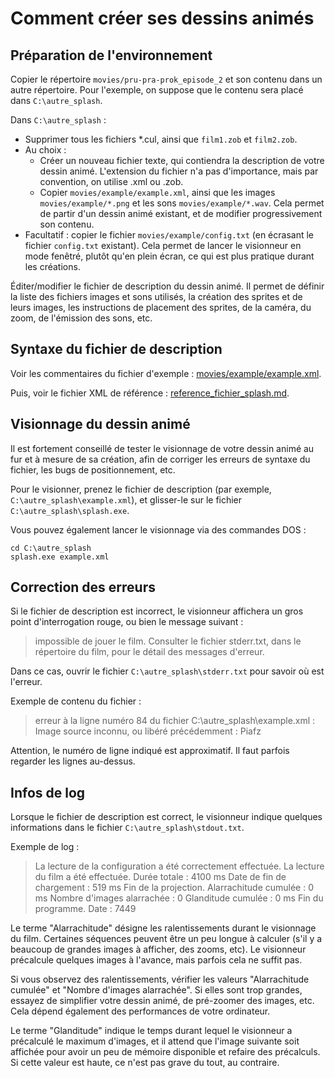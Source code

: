 # Comment créer ses dessins animés


## Préparation de l'environnement

Copier le répertoire `movies/pru-pra-prok_episode_2` et son contenu dans un autre répertoire. Pour l'exemple, on suppose que le contenu sera placé dans `C:\autre_splash`.

Dans `C:\autre_splash` :

 - Supprimer tous les fichiers *.cul, ainsi que `film1.zob` et `film2.zob`.
 - Au choix :
     + Créer un nouveau fichier texte, qui contiendra la description de votre dessin animé. L'extension du fichier n'a pas d'importance, mais par convention, on utilise .xml ou .zob.
     + Copier `movies/example/example.xml`, ainsi que les images `movies/example/*.png` et les sons `movies/example/*.wav`. Cela permet de partir d'un dessin animé existant, et de modifier progressivement son contenu.
 - Facultatif : copier le fichier `movies/example/config.txt` (en écrasant le fichier `config.txt` existant). Cela permet de lancer le visionneur en mode fenêtré, plutôt qu'en plein écran, ce qui est plus pratique durant les créations.

Éditer/modifier le fichier de description du dessin animé. Il permet de définir la liste des fichiers images et sons utilisés, la création des sprites et de leurs images, les instructions de placement des sprites, de la caméra, du zoom, de l'émission des sons, etc.


## Syntaxe du fichier de description

Voir les commentaires du fichier d'exemple : [movies/example/example.xml](movies/example/example.xml).

Puis, voir le fichier XML de référence : [reference_fichier_splash.md](reference_fichier_splash.md).


## Visionnage du dessin animé

Il est fortement conseillé de tester le visionnage de votre dessin animé au fur et à mesure de sa création, afin de corriger les erreurs de syntaxe du fichier, les bugs de positionnement, etc.

Pour le visionner, prenez le fichier de description (par exemple, `C:\autre_splash\example.xml`), et glisser-le sur le fichier `C:\autre_splash\splash.exe`.

Vous pouvez également lancer le visionnage via des commandes DOS :

    cd C:\autre_splash
    splash.exe example.xml


## Correction des erreurs

Si le fichier de description est incorrect, le visionneur affichera un gros point d'interrogation rouge, ou bien le message suivant :

> impossible de jouer le film.
> Consulter le fichier stderr.txt,
> dans le répertoire du film,
> pour le détail des messages d'erreur.

Dans ce cas, ouvrir le fichier `C:\autre_splash\stderr.txt` pour savoir où est l'erreur.

Exemple de contenu du fichier :

> erreur à la ligne numéro 84 du fichier C:\autre_splash\example.xml :
> Image source inconnu, ou libéré précédemment : Piafz

Attention, le numéro de ligne indiqué est approximatif. Il faut parfois regarder les lignes au-dessus.


## Infos de log

Lorsque le fichier de description est correct, le visionneur indique quelques informations dans le fichier `C:\autre_splash\stdout.txt`.

Exemple de log :

> La lecture de la configuration a été correctement effectuée.
> La lecture du film a été effectuée. Durée totale : 4100 ms
> Date de fin de chargement : 519 ms
> Fin de la projection.
> Alarrachitude cumulée : 0 ms
> Nombre d'images alarrachée : 0
> Glanditude cumulée : 0 ms
> Fin du programme. Date : 7449

Le terme "Alarrachitude" désigne les ralentissements durant le visionnage du film. Certaines séquences peuvent être un peu longue à calculer (s'il y a beaucoup de grandes images à afficher, des zooms, etc). Le visionneur précalcule quelques images à l'avance, mais parfois cela ne suffit pas.

Si vous observez des ralentissements, vérifier les valeurs "Alarrachitude cumulée" et "Nombre d'images alarrachée". Si elles sont trop grandes, essayez de simplifier votre dessin animé, de pré-zoomer des images, etc. Cela dépend également des performances de votre ordinateur.

Le terme "Glanditude" indique le temps durant lequel le visionneur a précalculé le maximum d'images, et il attend que l'image suivante soit affichée pour avoir un peu de mémoire disponible et refaire des précalculs. Si cette valeur est haute, ce n'est pas grave du tout, au contraire.


